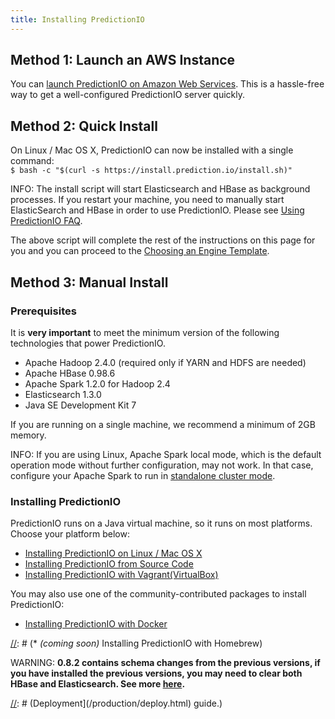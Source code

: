```yaml
---
title: Installing PredictionIO
---
```


## Method 1: Launch an AWS Instance

You can [launch PredictionIO on Amazon Web Services](launch-aws.html).
This is a hassle-free way to get a well-configured PredictionIO server quickly.

## Method 2: Quick Install

On Linux / Mac OS X, PredictionIO can now be installed with a single command:<br />
`$ bash -c "$(curl -s https://install.prediction.io/install.sh)"`

INFO: The install script will start Elasticsearch and HBase as background processes. If you restart your machine, you need to manually start ElasticSearch and HBase in order to use PredictionIO. Please see [Using PredictionIO FAQ](/resources/faq/#using-predictionio).

The above script will complete the rest of the instructions on this page for you and you can proceed to the [Choosing an Engine Template](/start/templategallery).

## Method 3: Manual Install

### Prerequisites

It is **very important** to meet the minimum version of the following
technologies that power PredictionIO.

* Apache Hadoop 2.4.0 (required only if YARN and HDFS are needed)
* Apache HBase 0.98.6
* Apache Spark 1.2.0 for Hadoop 2.4
* Elasticsearch 1.3.0
* Java SE Development Kit 7

If you are running on a single machine, we recommend a minimum of 2GB memory.

INFO: If you are using Linux, Apache Spark local mode, which is the default
operation mode without further configuration, may not work. In that case,
configure your Apache Spark to run in [standalone cluster
mode](http://spark.apache.org/docs/latest/spark-standalone.html).

### Installing PredictionIO

PredictionIO runs on a Java virtual machine, so it runs on most platforms.
Choose your platform below:

* [Installing PredictionIO on Linux / Mac OS X](install-linux.html)
* [Installing PredictionIO from Source Code](install-sourcecode.html)
* [Installing PredictionIO with Vagrant(VirtualBox)](install-vagrant.html)

You may also use one of the community-contributed packages to install
PredictionIO:

* [Installing PredictionIO with
  Docker](/community/projects.html#docker-installation-for-predictionio)


[//]: # (* *(coming soon)* Installing PredictionIO with Homebrew)



WARNING: **0.8.2 contains schema changes from the previous versions, if you have
installed the previous versions, you may need to clear both HBase and
Elasticsearch. See more [here](/resources/upgrade/).**


[//]: # (## Production Deployment)

[//]: # (For production environment setup, please refer to [Production)
[//]: # (Deployment](/production/deploy.html) guide.)

